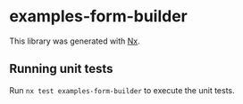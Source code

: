 # examples-form-builder

This library was generated with [Nx](https://nx.dev).

## Running unit tests

Run `nx test examples-form-builder` to execute the unit tests.
